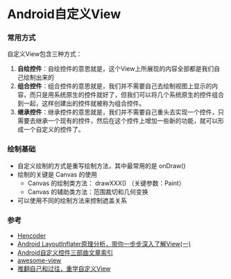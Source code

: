 # Android自定义View

### 常用方式
自定义View包含三种方式：

1. **自绘控件**：自绘控件的意思就是，这个View上所展现的内容全部都是我们自己绘制出来的
2. **组合控件**：组合控件的意思就是，我们并不需要自己去绘制视图上显示的内容，而只是用系统原生的控件就好了，但我们可以将几个系统原生的控件组合到一起，这样创建出的控件就被称为组合控件。
3. **继承控件**：继承控件的意思就是，我们并不需要自己重头去实现一个控件，只需要去继承一个现有的控件，然后在这个控件上增加一些新的功能，就可以形成一个自定义的控件了。

### 绘制基础
* 自定义绘制的方式是重写绘制方法，其中最常用的是 onDraw()
* 绘制的关键是 Canvas 的使用 
	* Canvas 的绘制类方法： drawXXX() （关键参数：Paint）
	* Canvas 的辅助类方法：范围裁切和几何变换
* 可以使用不同的绘制方法来控制遮盖关系

### 参考
* [Hencoder](http://hencoder.com/)
* [Android LayoutInflater原理分析，带你一步步深入了解View(一)](http://blog.csdn.net/guolin_blog/article/details/12921889)
* [Android自定义控件三部曲文章索引](http://blog.csdn.net/harvic880925/article/details/50995268)
* [awesome-view](https://github.com/xinghongfei/awesome-view)
* [推翻自己和过往，重学自定义View](http://blog.csdn.net/lfdfhl/article/details/51671038)
